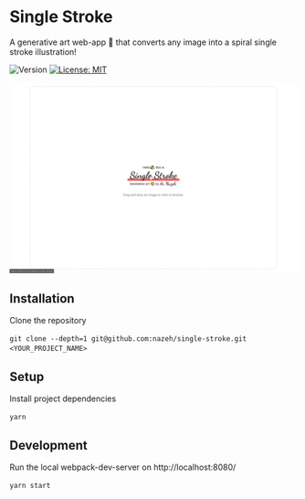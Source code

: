 # Single Stroke

A generative art web-app 🎨 that converts any image into a spiral single stroke illustration!

<p>
  <img alt="Version" src="https://img.shields.io/badge/version-1.0.0-blue.svg?cacheSeconds=2592000" />
  <a href="https://github.com/nazeh/single-stroke/blob/master/LICENSE" target="_blank">
    <img alt="License: MIT" src="https://img.shields.io/github/license/nazeh/single-stroke" />
  </a>
</p>

<img alt="Preview of single stroke app" src="docs/preview.gif" />

## Installation

Clone the repository

`git clone --depth=1 git@github.com:nazeh/single-stroke.git <YOUR_PROJECT_NAME>`

## Setup

Install project dependencies

`yarn`

## Development

Run the local webpack-dev-server on http://localhost:8080/

`yarn start`

